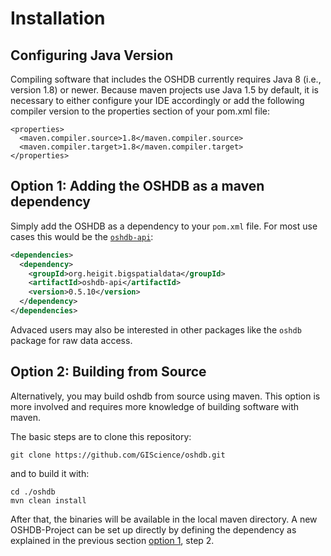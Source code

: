 Installation
============

## Configuring Java Version

Compiling software that includes the OSHDB currently requires Java 8
(i.e., version 1.8) or newer. Because maven projects use Java 1.5 by default, it is necessary to either configure your IDE accordingly or add the following
compiler version to the properties section of your pom.xml file:

```
<properties>
  <maven.compiler.source>1.8</maven.compiler.source>
  <maven.compiler.target>1.8</maven.compiler.target>
</properties>
```

## Option 1: Adding the OSHDB as a maven dependency 

Simply add the OSHDB as a dependency to your `pom.xml` file. For most use cases this would be the [`oshdb-api`](api.md):

```xml
<dependencies>
  <dependency>
    <groupId>org.heigit.bigspatialdata</groupId>
    <artifactId>oshdb-api</artifactId>
    <version>0.5.10</version>
  </dependency>
</dependencies>
```

Advaced users may also be interested in other packages like the `oshdb` package for raw data access.

## Option 2: Building from Source

Alternatively, you may build oshdb from source using maven. This option is more involved and requires more knowledge of building software with maven.

The basic steps are to clone this repository:

```
git clone https://github.com/GIScience/oshdb.git
```

and to build it with:

```
cd ./oshdb
mvn clean install
```

After that, the binaries will be available in the local maven directory. A new OSHDB-Project can be set up directly by defining the dependency as explained in the previous section [option 1](#option-1:-adding-the-oshdb-as-a-maven-dependency), step 2.
